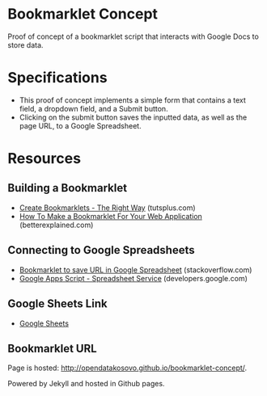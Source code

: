 # Bookmarklet Concept
Proof of concept of a bookmarklet script that interacts with Google Docs to store data.

# Specifications
- This proof of concept implements a simple form that contains a text field, a dropdown field, and a Submit button.
- Clicking on the submit button saves the inputted data, as well as the page URL, to a Google Spreadsheet.

# Resources
## Building a Bookmarklet

- [Create Bookmarklets - The Right Way](http://code.tutsplus.com/tutorials/create-bookmarklets-the-right-way--net-18154) (tutsplus.com)
- [How To Make a Bookmarklet For Your Web Application](http://betterexplained.com/articles/how-to-make-a-bookmarklet-for-your-web-application/) (betterexplained.com)


## Connecting to Google Spreadsheets
- [Bookmarklet to save URL in Google Spreadsheet](http://stackoverflow.com/questions/15592094/bookmarklet-to-save-url-in-google-spreadsheet) (stackoverflow.com)
- [Google Apps Script - Spreadsheet Service](https://developers.google.com/apps-script/reference/spreadsheet/) (developers.google.com)


## Google Sheets Link
- [ Google Sheets ](https://docs.google.com/spreadsheets/d/1NTlfje4H-K3KyvBvUDqIA0z7pz_VQpijJV5NcbwX1Rs/edit?usp=sharing)

## Bookmarklet URL
Page is hosted: http://opendatakosovo.github.io/bookmarklet-concept/.

Powered by Jekyll and hosted in Github pages.